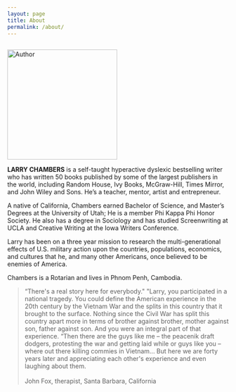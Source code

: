 ```yaml
---
layout: page
title: About
permalink: /about/
---
```


<img class="pull-left img-responsive img-rounded" style="height: 250px; margin-top: 15px; padding-right: 10px;" src="{{ site.url }}/images/author.png" alt="Author"/>
<p>
    
 <b>LARRY CHAMBERS</b> is a self-taught hyperactive dyslexic bestselling writer who has written 50 books published by some of the largest publishers in the world, including Random House, Ivy Books, McGraw-Hill, Times Mirror, and John Wiley and Sons. He’s a teacher, mentor, artist and entrepreneur.

A native of California, Chambers earned Bachelor of Science, and Master’s Degrees at the University of Utah; He is a member Phi Kappa Phi Honor Society. He also has a degree in Sociology and has studied Screenwriting at UCLA and Creative Writing at the Iowa Writers Conference.  
 

Larry has been on a three year mission to research the multi-generational effects of U.S. military action upon the countries, populations, economics, and cultures that he, and many other Americans, once believed to be enemies of America.  

Chambers is a Rotarian and lives in Phnom Penh, Cambodia.

</p>

<blockquote>
  <p>
    “There's a real story here for everybody."            
    "Larry, you participated in a national tragedy.  You could define the American experience in the 20th century by the Vietnam War and the splits in this country that it brought to the surface.  Nothing since the Civil War has split this country apart more in terms of brother against brother, mother against son, father against son.  And you were an integral part of that experience.  
    “Then there are the guys like me – the peacenik draft dodgers, protesting the war and getting laid while or guys like you –where out there killing commies in Vietnam...  But here we are forty years later and appreciating each other's experience and even laughing about them.
    <br><br>
    <span class="pull-right">John Fox, therapist, Santa Barbara, California</span>

  </p>
</blockquote>
